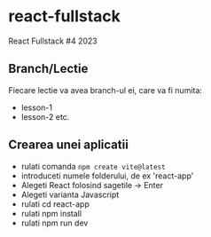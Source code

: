 # react-fullstack

React Fullstack #4 2023

## Branch/Lectie

Fiecare lectie va avea branch-ul ei, care va fi numita:

- lesson-1
- lesson-2
  etc.

## Crearea unei aplicatii

- rulati comanda `npm create vite@latest`
- introduceti numele folderului, de ex 'react-app'
- Alegeti React folosind sagetile -> Enter
- Alegeti varianta Javascript
- rulati cd react-app
- rulati npm install
- rulati npm run dev
